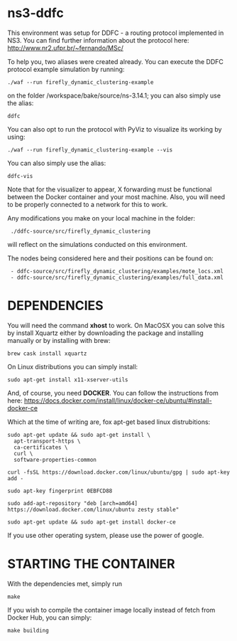 ns3-ddfc
==========



This environment was setup for DDFC - a routing protocol implemented in NS3. You can find further information about the protocol here: http://www.nr2.ufpr.br/~fernando/MSc/


To help you, two aliases were created already.
You can execute the DDFC protocol example simulation by running: 

    ./waf --run firefly_dynamic_clustering-example

on the folder /workspace/bake/source/ns-3.14.1; you can also simply use the alias:

    ddfc


You can also opt to run the protocol with PyViz to visualize its working by using: 

    ./waf --run firefly_dynamic_clustering-example --vis 
    
You can also simply use the alias:

    ddfc-vis

Note that for the visualizer to appear, X forwarding must be functional between the Docker container and your most machine. Also, you will need to be properly connected to a network for this to work.



Any modifications you make on your local machine in the folder:

     ./ddfc-source/src/firefly_dynamic_clustering

will reflect on the simulations conducted on this environment.

The nodes being considered here and their positions can be found on:

     - ddfc-source/src/firefly_dynamic_clustering/examples/mote_locs.xml
     - ddfc-source/src/firefly_dynamic_clustering/examples/full_data.xml

# DEPENDENCIES

You will need the command **xhost** to work.
On MacOSX you can solve this by install Xquartz either by downloading the package and installing manually or by installing with brew:

    brew cask install xquartz

On Linux distributions you can simply install:

    sudo apt-get install x11-xserver-utils


And, of course, you need **DOCKER**. You can follow the instructions from here: https://docs.docker.com/install/linux/docker-ce/ubuntu/#install-docker-ce

Which at the time of writing are, fox apt-get based linux distrubitions:

    sudo apt-get update && sudo apt-get install \
      apt-transport-https \
      ca-certificates \
      curl \
      software-properties-common

    curl -fsSL https://download.docker.com/linux/ubuntu/gpg | sudo apt-key add -

    sudo apt-key fingerprint 0EBFCD88

    sudo add-apt-repository "deb [arch=amd64] https://download.docker.com/linux/ubuntu zesty stable"

    sudo apt-get update && sudo apt-get install docker-ce



If you use other operating system, please use the power of google.


# STARTING THE CONTAINER

With the dependencies met, simply run

    make

If you wish to compile the container image locally instead of fetch from Docker Hub, you can simply:

    make building

